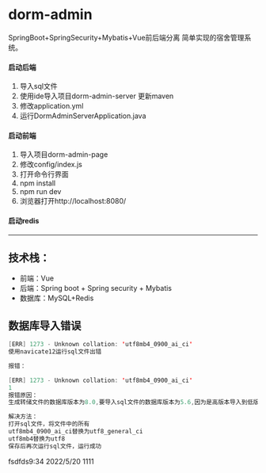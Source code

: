 # dorm-admin

SpringBoot+SpringSecurity+Mybatis+Vue前后端分离 简单实现的宿舍管理系统。


#### 启动后端

1.  导入sql文件
2.  使用ide导入项目dorm-admin-server 更新maven
3.  修改application.yml
4.  运行DormAdminServerApplication.java

####  启动前端

1.  导入项目dorm-admin-page
2.  修改config/index.js
3.  打开命令行界面
4.  npm install
5.  npm run dev
6.  浏览器打开http://localhost:8080/

#### 启动redis

---

## 技术栈：

- 前端：Vue
- 后端：Spring boot + Spring security + Mybatis
- 数据库：MySQL+Redis





## 数据库导入错误

```java
[ERR] 1273 - Unknown collation: 'utf8mb4_0900_ai_ci'
使用navicate12运行sql文件出错

报错：

[ERR] 1273 - Unknown collation: 'utf8mb4_0900_ai_ci'
1
报错原因：
生成转储文件的数据库版本为8.0,要导入sql文件的数据库版本为5.6,因为是高版本导入到低版本，引起1273错误

解决方法：
打开sql文件，将文件中的所有
utf8mb4_0900_ai_ci替换为utf8_general_ci
utf8mb4替换为utf8
保存后再次运行sql文件，运行成功
```


fsdfds9:34 2022/5/20
1111

